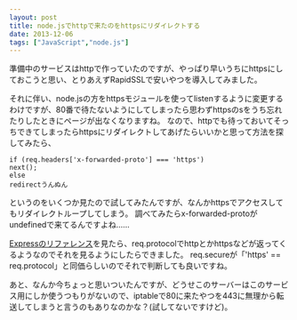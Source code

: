 ```yaml
---
layout: post
title: node.jsでhttpで来たのをhttpsにリダイレクトする
date: 2013-12-06
tags: ["JavaScript","node.js"]
---
```


準備中のサービスはhttpで作っていたのですが、やっぱり早いうちにhttpsにしておこうと思い、とりあえずRapidSSLで安いやつを導入してみました。

それに伴い、node.jsの方をhttpsモジュールを使ってlistenするように変更するわけですが、80番で待たないようにしてしまったら思わずhttpsのsをうち忘れたりしたときにページが出なくなりますね。
なので、httpでも待っておいてそっちできてしまったらhttpsにリダイレクトしてあげたらいいかと思って方法を探してみたら、

    if (req.headers['x-forwarded-proto'] === 'https')
    next();
    else
    redirectうんぬん

というのをいくつか見たので試してみたんですが、なんかhttpsでアクセスしてもリダイレクトループしてしまう。
調べてみたらx-forwarded-protoがundefinedで来てるんですよね......

[Expressのリファレンス](http://expressjs.com/api.html)を見たら、req.protocolでhttpとかhttpsなどが返ってくるようなのでそれを見るようにしたらできました。
req.secureが「'https' == req.protocol」と同価らしいのでそれで判断しても良いですね。

あと、なんか今ちょっと思いついたんですが、どうせこのサーバーはこのサービス用にしか使うつもりがないので、iptableで80に来たやつを443に無理から転送してしまうと言うのもありなのかな？(試してないですけど)。
